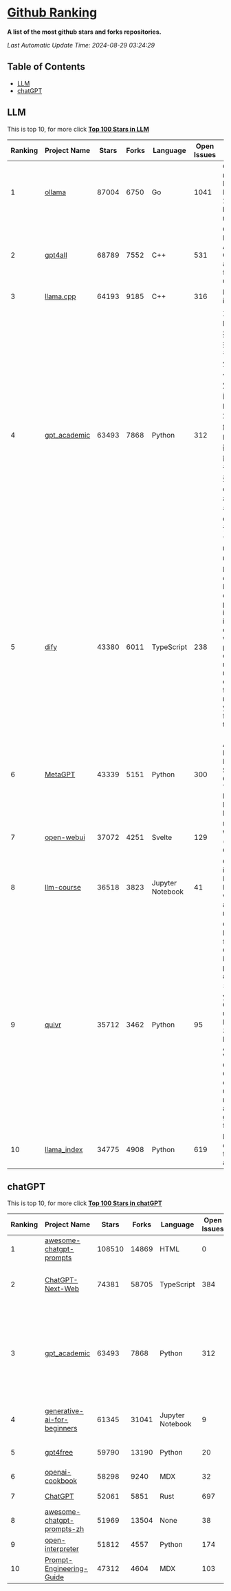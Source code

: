 [Github Ranking](./README.md)
==========

**A list of the most github stars and forks repositories.**

*Last Automatic Update Time: 2024-08-29 03:24:29*

## Table of Contents
 * [LLM](#LLM)
 * [chatGPT](#chatGPT)

## LLM

This is top 10, for more click **[Top 100 Stars in LLM](Top100/LLM.md)**

| Ranking | Project Name | Stars | Forks | Language | Open Issues | Description | Last Commit |
| ------- | ------------ | ----- | ----- | -------- | ----------- | ----------- | ----------- |
| 1 | [ollama](https://github.com/ollama/ollama) | 87004 | 6750 | Go | 1041 | Get up and running with Llama 3.1, Mistral, Gemma 2, and other large language models. | 2024-08-29T00:11:47Z |
| 2 | [gpt4all](https://github.com/nomic-ai/gpt4all) | 68789 | 7552 | C++ | 531 | GPT4All: Run Local LLMs on Any Device. Open-source and available for commercial use. | 2024-08-28T16:55:04Z |
| 3 | [llama.cpp](https://github.com/ggerganov/llama.cpp) | 64193 | 9185 | C++ | 316 | LLM inference in C/C++ | 2024-08-28T17:04:49Z |
| 4 | [gpt_academic](https://github.com/binary-husky/gpt_academic) | 63493 | 7868 | Python | 312 | 为GPT/GLM等LLM大语言模型提供实用化交互接口，特别优化论文阅读/润色/写作体验，模块化设计，支持自定义快捷按钮&函数插件，支持Python和C++等项目剖析&自译解功能，PDF/LaTex论文翻译&总结功能，支持并行问询多种LLM模型，支持chatglm3等本地模型。接入通义千问, deepseekcoder, 讯飞星火, 文心一言, llama2, rwkv, claude2, moss等。 | 2024-08-28T15:14:24Z |
| 5 | [dify](https://github.com/langgenius/dify) | 43380 | 6011 | TypeScript | 238 | Dify is an open-source LLM app development platform. Dify's intuitive interface combines AI workflow, RAG pipeline, agent capabilities, model management, observability features and more, letting you quickly go from prototype to production. | 2024-08-29T03:23:18Z |
| 6 | [MetaGPT](https://github.com/geekan/MetaGPT) | 43339 | 5151 | Python | 300 | 🌟 The Multi-Agent Framework: First AI Software Company, Towards Natural Language Programming | 2024-08-21T06:12:26Z |
| 7 | [open-webui](https://github.com/open-webui/open-webui) | 37072 | 4251 | Svelte | 129 | User-friendly WebUI for LLMs (Formerly Ollama WebUI) | 2024-08-27T20:45:44Z |
| 8 | [llm-course](https://github.com/mlabonne/llm-course) | 36518 | 3823 | Jupyter Notebook | 41 | Course to get into Large Language Models (LLMs) with roadmaps and Colab notebooks. | 2024-07-28T22:17:43Z |
| 9 | [quivr](https://github.com/QuivrHQ/quivr) | 35712 | 3462 | Python | 95 | Open-source RAG Framework for building GenAI Second Brains 🧠  Build productivity assistant (RAG) ⚡️🤖 Chat with your docs (PDF, CSV, ...)  & apps using Langchain, GPT 3.5 / 4 turbo, Private, Anthropic, VertexAI, Ollama, LLMs, Groq  that you can share with users !  Efficient retrieval augmented generation framework | 2024-08-28T15:24:56Z |
| 10 | [llama_index](https://github.com/run-llama/llama_index) | 34775 | 4908 | Python | 619 | LlamaIndex is a data framework for your LLM applications | 2024-08-29T01:18:58Z |


## chatGPT

This is top 10, for more click **[Top 100 Stars in chatGPT](Top100/chatGPT.md)**

| Ranking | Project Name | Stars | Forks | Language | Open Issues | Description | Last Commit |
| ------- | ------------ | ----- | ----- | -------- | ----------- | ----------- | ----------- |
| 1 | [awesome-chatgpt-prompts](https://github.com/f/awesome-chatgpt-prompts) | 108510 | 14869 | HTML | 0 | This repo includes ChatGPT prompt curation to use ChatGPT better. | 2024-08-16T12:35:40Z |
| 2 | [ChatGPT-Next-Web](https://github.com/ChatGPTNextWeb/ChatGPT-Next-Web) | 74381 | 58705 | TypeScript | 384 | A cross-platform ChatGPT/Gemini UI (Web / PWA / Linux / Win / MacOS). 一键拥有你自己的跨平台 ChatGPT/Gemini 应用。 | 2024-08-28T15:58:58Z |
| 3 | [gpt_academic](https://github.com/binary-husky/gpt_academic) | 63493 | 7868 | Python | 312 | 为GPT/GLM等LLM大语言模型提供实用化交互接口，特别优化论文阅读/润色/写作体验，模块化设计，支持自定义快捷按钮&函数插件，支持Python和C++等项目剖析&自译解功能，PDF/LaTex论文翻译&总结功能，支持并行问询多种LLM模型，支持chatglm3等本地模型。接入通义千问, deepseekcoder, 讯飞星火, 文心一言, llama2, rwkv, claude2, moss等。 | 2024-08-28T15:14:24Z |
| 4 | [generative-ai-for-beginners](https://github.com/microsoft/generative-ai-for-beginners) | 61345 | 31041 | Jupyter Notebook | 9 | 18 Lessons, Get Started Building with Generative AI  🔗 https://microsoft.github.io/generative-ai-for-beginners/ | 2024-08-20T18:24:26Z |
| 5 | [gpt4free](https://github.com/xtekky/gpt4free) | 59790 | 13190 | Python | 20 | The official gpt4free repository \| various collection of powerful language models | 2024-08-17T17:16:17Z |
| 6 | [openai-cookbook](https://github.com/openai/openai-cookbook) | 58298 | 9240 | MDX | 32 | Examples and guides for using the OpenAI API | 2024-08-29T01:01:29Z |
| 7 | [ChatGPT](https://github.com/lencx/ChatGPT) | 52061 | 5851 | Rust | 697 | 🔮 ChatGPT Desktop Application (Mac, Windows and Linux) | 2024-08-20T17:09:06Z |
| 8 | [awesome-chatgpt-prompts-zh](https://github.com/PlexPt/awesome-chatgpt-prompts-zh) | 51969 | 13504 | None | 38 | ChatGPT 中文调教指南。各种场景使用指南。学习怎么让它听你的话。 | 2024-07-30T11:43:23Z |
| 9 | [open-interpreter](https://github.com/OpenInterpreter/open-interpreter) | 51812 | 4557 | Python | 174 | A natural language interface for computers | 2024-08-28T17:18:35Z |
| 10 | [Prompt-Engineering-Guide](https://github.com/dair-ai/Prompt-Engineering-Guide) | 47312 | 4604 | MDX | 103 | 🐙 Guides, papers, lecture, notebooks and resources for prompt engineering | 2024-08-22T16:54:03Z |

